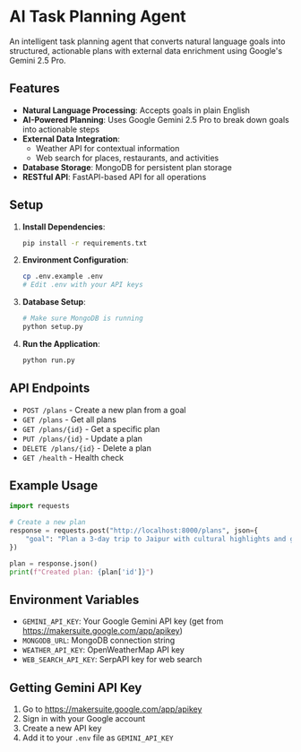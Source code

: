 # AI Task Planning Agent

An intelligent task planning agent that converts natural language goals into structured, actionable plans with external data enrichment using Google's Gemini 2.5 Pro.

## Features

- **Natural Language Processing**: Accepts goals in plain English
- **AI-Powered Planning**: Uses Google Gemini 2.5 Pro to break down goals into actionable steps
- **External Data Integration**: 
  - Weather API for contextual information
  - Web search for places, restaurants, and activities
- **Database Storage**: MongoDB for persistent plan storage
- **RESTful API**: FastAPI-based API for all operations

## Setup

1. **Install Dependencies**:
   ```bash
   pip install -r requirements.txt
   ```

2. **Environment Configuration**:
   ```bash
   cp .env.example .env
   # Edit .env with your API keys
   ```

3. **Database Setup**:
   ```bash
   # Make sure MongoDB is running
   python setup.py
   ```

4. **Run the Application**:
   ```bash
   python run.py
   ```

## API Endpoints

- `POST /plans` - Create a new plan from a goal
- `GET /plans` - Get all plans
- `GET /plans/{id}` - Get a specific plan
- `PUT /plans/{id}` - Update a plan
- `DELETE /plans/{id}` - Delete a plan
- `GET /health` - Health check

## Example Usage

```python
import requests

# Create a new plan
response = requests.post("http://localhost:8000/plans", json={
    "goal": "Plan a 3-day trip to Jaipur with cultural highlights and good food"
})

plan = response.json()
print(f"Created plan: {plan['id']}")
```

## Environment Variables

- `GEMINI_API_KEY`: Your Google Gemini API key (get from https://makersuite.google.com/app/apikey)
- `MONGODB_URL`: MongoDB connection string
- `WEATHER_API_KEY`: OpenWeatherMap API key
- `WEB_SEARCH_API_KEY`: SerpAPI key for web search

## Getting Gemini API Key

1. Go to https://makersuite.google.com/app/apikey
2. Sign in with your Google account
3. Create a new API key
4. Add it to your `.env` file as `GEMINI_API_KEY`

